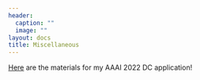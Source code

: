 ```yaml
---
header:
  caption: ""
  image: ""
layout: docs
title: Miscellaneous
---
```


[Here](./aaai22) are the materials for my AAAI 2022 DC application!